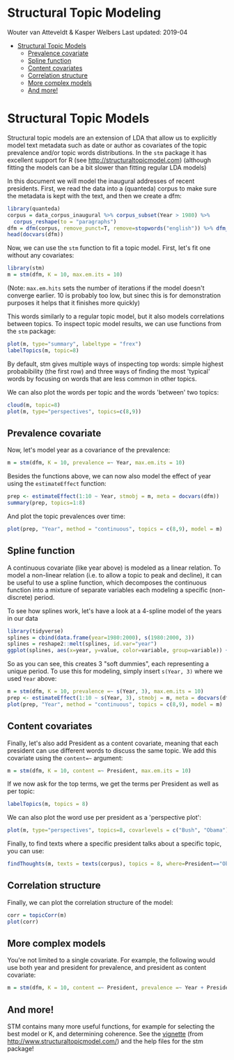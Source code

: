 Structural Topic Modeling
================
Wouter van Atteveldt & Kasper Welbers
Last updated: 2019-04

-   [Structural Topic Models](#structural-topic-models)
    -   [Prevalence covariate](#prevalence-covariate)
    -   [Spline function](#spline-function)
    -   [Content covariates](#content-covariates)
    -   [Correlation structure](#correlation-structure)
    -   [More complex models](#more-complex-models)
    -   [And more!](#and-more)

Structural Topic Models
=======================

Structural topic models are an extension of LDA that allow us to explicitly model text metadata such as date or author as covariates of the topic prevalence and/or topic words distributions. In the `stm` package it has excellent support for R (see <http://structuraltopicmodel.com>) (although fitting the models can be a bit slower than fitting regular LDA models)

In this document we will model the inaugural addresses of recent presidents. First, we read the data into a (quanteda) corpus to make sure the metadata is kept with the text, and then we create a dfm:

``` r
library(quanteda)
corpus = data_corpus_inaugural %>% corpus_subset(Year > 1980) %>% 
  corpus_reshape(to = "paragraphs")
dfm = dfm(corpus, remove_punct=T, remove=stopwords("english")) %>% dfm_trim(min_docfreq = 2)
head(docvars(dfm))
```

Now, we can use the `stm` function to fit a topic model. First, let's fit one without any covariates:

``` r
library(stm)
m = stm(dfm, K = 10, max.em.its = 10)
```

(Note: `max.em.hits` sets the number of iterations if the model doesn't converge earlier. 10 is probably too low, but sinec this is for demonstration purposes it helps that it finishes more quickly)

This words similarly to a regular topic model, but it also models correlations between topics. To inspect topic model results, we can use functions from the `stm` package:

``` r
plot(m, type="summary", labeltype = "frex")
labelTopics(m, topic=8)
```

By default, stm gives multiple ways of inspecting top words: simple highest probabibility (the first row) and three ways of finding the most 'typical' words by focusing on words that are less common in other topics.

We can also plot the words per topic and the words 'between' two topics:

``` r
cloud(m, topic=8)
plot(m, type="perspectives", topics=c(8,9))
```

Prevalence covariate
--------------------

Now, let's model year as a covariance of the prevalence:

``` r
m = stm(dfm, K = 10, prevalence =~ Year, max.em.its = 10)
```

Besides the functions above, we can now also model the effect of year using the `estimateEffect` function:

``` r
prep <- estimateEffect(1:10 ~ Year, stmobj = m, meta = docvars(dfm))
summary(prep, topics=1:8)
```

And plot the topic prevalences over time:

``` r
plot(prep, "Year", method = "continuous", topics = c(8,9), model = m)
```

Spline function
---------------

A continuous covariate (like year above) is modeled as a linear relation. To model a non-linear relation (i.e. to allow a topic to peak and decline), it can be useful to use a spline function, which decomposes the continuous function into a mixture of separate variables each modeling a specific (non-discrete) period.

To see how splines work, let's have a look at a 4-spline model of the years in our data

``` r
library(tidyverse)
splines = cbind(data.frame(year=1980:2000), s(1980:2000, 3))
splines = reshape2::melt(splines, id.var="year")
ggplot(splines, aes(x=year, y=value, color=variable, group=variable)) + geom_line()
```

So as you can see, this creates 3 "soft dummies", each representing a unique period. To use this for modeling, simply insert `s(Year, 3)` where we used `Year` above:

``` r
m = stm(dfm, K = 10, prevalence =~ s(Year, 3), max.em.its = 10)
prep <- estimateEffect(1:10 ~ s(Year, 3), stmobj = m, meta = docvars(dfm))
plot(prep, "Year", method = "continuous", topics = c(8,9), model = m)
```

Content covariates
------------------

Finally, let's also add President as a content covariate, meaning that each president can use different words to discuss the same topic. We add this covariate using the `content=~` argument:

``` r
m = stm(dfm, K = 10, content =~ President, max.em.its = 10)
```

If we now ask for the top terms, we get the terms per President as well as per topic:

``` r
labelTopics(m, topics = 8)
```

We can also plot the word use per president as a 'perspective plot':

``` r
plot(m, type="perspectives", topics=8, covarlevels = c("Bush", "Obama"))
```

Finally, to find texts where a specific president talks about a specific topic, you can use:

``` r
findThoughts(m, texts = texts(corpus), topics = 8, where=President=="Obama", meta=docvars(dfm))
```

Correlation structure
---------------------

Finally, we can plot the correlation structure of the model:

``` r
corr = topicCorr(m)
plot(corr)
```

More complex models
-------------------

You're not limited to a single covariate. For example, the following would use both year and president for prevalence, and president as content covariate:

``` r
m = stm(dfm, K = 10, content =~ President, prevalence =~ Year + President, max.em.its = 10)
```

And more!
---------

STM contains many more useful functions, for example for selecting the best model or K, and determining coherence. See the [vignette](https://github.com/bstewart/stm/blob/master/inst/doc/stmVignette.pdf?raw=true) (from <http://www.structuraltopicmodel.com/>) and the help files for the stm package!

